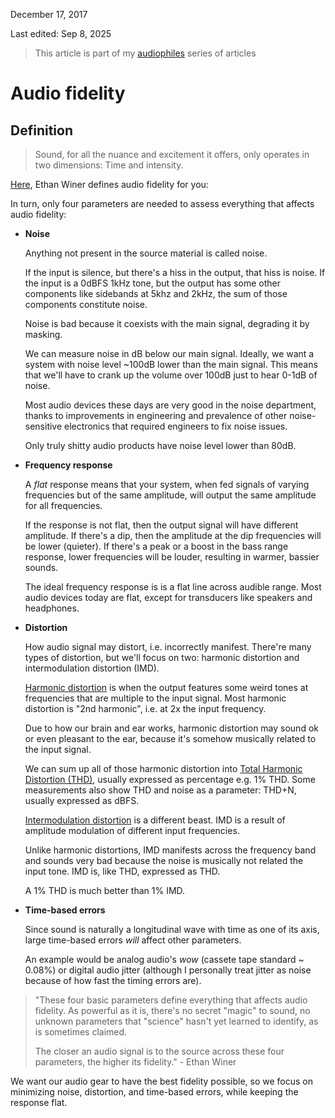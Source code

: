 December 17, 2017

Last edited: Sep 8, 2025

> This article is part of my [audiophiles](../) series of articles

# Audio fidelity

## Definition

> Sound, for all the nuance and excitement it offers,
> only operates in two dimensions: Time and intensity.

[Here](https://sonicscoop.com/2014/04/24/defining-audio-fidelity),
Ethan Winer defines audio fidelity for you:

In turn, only four parameters are needed to assess everything that affects audio fidelity:

- **Noise**

    Anything not present in the source material is called noise.

    If the input is silence, but there's a hiss in the output, that hiss is noise.
    If the input is a 0dBFS 1kHz tone, but the output has some other components like
    sidebands at 5khz and 2kHz, the sum of those components constitute noise.

    Noise is bad because it coexists with the main signal, degrading it by masking.

    We can measure noise in dB below our main signal. Ideally, we want a system with
    noise level ~100dB lower than the main signal. This means that we'll have to crank
    up the volume over 100dB just to hear 0-1dB of noise.

    Most audio devices these days are very good in the noise department, thanks to
    improvements in engineering and prevalence of other noise-sensitive electronics
    that required engineers to fix noise issues.

    Only truly shitty audio products have noise level lower than 80dB.

- **Frequency response**

    A *flat* response means that your system, when fed signals of varying frequencies
    but of the same amplitude, will output the same amplitude for all frequencies.

    If the response is not flat, then the output signal will have different amplitude.
    If there's a dip, then the amplitude at the dip frequencies will be lower (quieter).
    If there's a peak or a boost in the bass range response, lower frequencies will be
    louder, resulting in warmer, bassier sounds.

    The ideal frequency response is is a flat line across audible range. Most audio
    devices today are flat, except for transducers like speakers and headphones.

- **Distortion**

    How audio signal may distort, i.e. incorrectly manifest. There're many types of
    distortion, but we'll focus on two: harmonic distortion and
    intermodulation distortion (IMD).

    [Harmonic distortion](https://en.wikipedia.org/wiki/Distortion#Harmonic_distortion)
    is when the output features some weird tones at frequencies that are multiple to
    the input signal. Most harmonic distortion is "2nd harmonic", i.e. at 2x the input frequency.

    Due to how our brain and ear works, harmonic distortion may sound ok or even pleasant
    to the ear, because it's somehow musically related to the input signal.

    We can sum up all of those harmonic distortion into [Total Harmonic Distortion (THD)](https://en.wikipedia.org/wiki/Total_harmonic_distortion),
    usually expressed as percentage e.g. 1% THD. Some measurements also show THD and noise
    as a parameter: THD+N, usually expressed as dBFS.
    
    [Intermodulation distortion](https://en.wikipedia.org/wiki/Intermodulation) is a different beast.
    IMD is a result of amplitude modulation of different input frequencies.

    Unlike harmonic distortions, IMD manifests across the frequency band and sounds very bad because
    the noise is musically not related the input tone. IMD is, like THD, expressed as THD.

    A 1% THD is much better than 1% IMD.

- **Time-based errors**

    Since sound is naturally a longitudinal wave with time as one of its axis,
    large time-based errors _will_ affect other parameters.

    An example would be analog audio's _wow_ (cassete tape standard ~ 0.08%)
    or digital audio jitter (although I personally treat jitter as noise because
    of how fast the timing errors are).

> "These four basic parameters define everything that affects audio fidelity.
> As powerful as it is, there's no secret "magic" to sound, no unknown parameters
> that "science" hasn't yet learned to identify, as is sometimes claimed.
>
> The closer an audio signal is to the source across these four parameters,
> the higher its fidelity." - Ethan Winer

We want our audio gear to have the best fidelity possible, so we focus on
minimizing noise, distortion, and time-based errors, while keeping the response flat.
